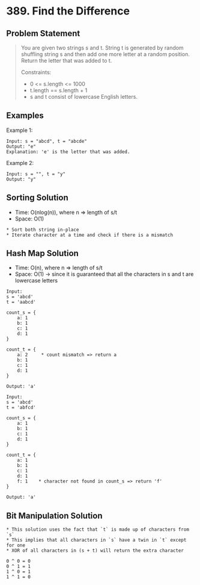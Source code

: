 # 389. Find the Difference

## Problem Statement

> You are given two strings s and t.
> String t is generated by random shuffling string s and then add one more letter at a random position.
> Return the letter that was added to t.
>
> Constraints:
>
> - 0 <= s.length <= 1000
> - t.length == s.length + 1
> - s and t consist of lowercase English letters.

## Examples

Example 1:

```
Input: s = "abcd", t = "abcde"
Output: "e"
Explanation: 'e' is the letter that was added.
```

Example 2:

```
Input: s = "", t = "y"
Output: "y"
```

## Sorting Solution

- Time: O(nlog(n)), where n => length of s/t
- Space: O(1)

```
* Sort both string in-place
* Iterate character at a time and check if there is a mismatch
```

## Hash Map Solution

- Time: O(n), where n => length of s/t
- Space: O(1) -> since it is guaranteed that all the characters in s and t are lowercase letters

```
Input:
s = 'abcd'
t = 'aabcd'

count_s = {
    a: 1
    b: 1
    c: 1
    d: 1
}

count_t = {
    a: 2     * count mismatch => return a
    b: 1
    c: 1
    d: 1
}

Output: 'a'

```

```
Input:
s = 'abcd'
t = 'abfcd'

count_s = {
    a: 1
    b: 1
    c: 1
    d: 1
}

count_t = {
    a: 1
    b: 1
    c: 1
    d: 1
    f: 1    * character not found in count_s => return 'f'
}

Output: 'a'

```

## Bit Manipulation Solution

```
* This solution uses the fact that `t` is made up of characters from `s`
* This implies that all characters in `s` have a twin in `t` except for one
* XOR of all characters in (s + t) will return the extra character

0 ^ 0 = 0
0 ^ 1 = 1
1 ^ 0 = 1
1 ^ 1 = 0

```
